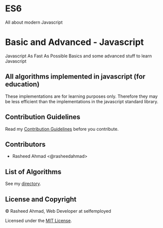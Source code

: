 # ES6
All about modern Javascript  

# Basic and Advanced - Javascript
Javascript As Fast As Possible
Basics and some advanced stuff to learn Javascript

## All algorithms implemented in javascript (for education)
These implementations are for learning purposes only. Therefore they may be less efficient than the implementations in the javascript standard library.

## Contribution Guidelines
Read my [Contribution Guidelines](CONTRIBUTION.md) before you contribute.

## Contributors
- Rasheed Ahmad <@rasheedahmad>

## List of Algorithms
See my [directory](DIRECTORY.md).

## License and Copyright
&copy; Rasheed Ahmad, Web Developer at selfemployed

Licensed under the [MIT License](LICENSE).
